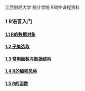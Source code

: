 江西财经大学 统计学院 R软件课程资料

### 1 R语言入门  

#### [1.1 R的数据对象](https://github.com/cacolola/Rlectures/blob/master/R_datastru_1.Rmd)
#### [1.2 子集选取](https://github.com/cacolola/Rlectures/blob/master/R_datastru_2.Rmd)
#### [1.3 常用函数与数据结构](https://github.com/cacolola/Rlectures/blob/master/R_basicfun.Rmd)
#### [1.4 R的编程风格](https://github.com/cacolola/Rlectures/blob/master/R_style.Rmd)
#### [1.5 R的函数](https://github.com/cacolola/Rlectures/blob/master/R_function.Rmd)

